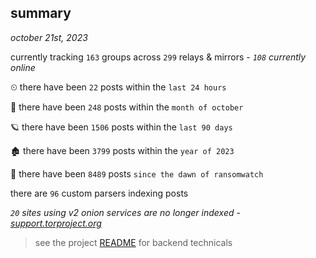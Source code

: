 
## summary
_october 21st, 2023_

currently tracking `163` groups across `299` relays & mirrors - _`108` currently online_

⏲ there have been `22` posts within the `last 24 hours`

🦈 there have been `248` posts within the `month of october`

🪐 there have been `1506` posts within the `last 90 days`

🏚 there have been `3799` posts within the `year of 2023`

🦕 there have been `8489` posts `since the dawn of ransomwatch`

there are `96` custom parsers indexing posts

_`20` sites using v2 onion services are no longer indexed - [support.torproject.org](https://support.torproject.org/onionservices/v2-deprecation/)_

> see the project [README](https://github.com/joshhighet/ransomwatch#ransomwatch--) for backend technicals
